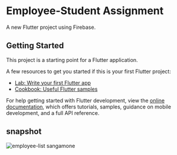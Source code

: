 # Employee-Student Assignment

A new Flutter project using Firebase.

## Getting Started

This project is a starting point for a Flutter application.

A few resources to get you started if this is your first Flutter project:

- [Lab: Write your first Flutter app](https://docs.flutter.dev/get-started/codelab)
- [Cookbook: Useful Flutter samples](https://docs.flutter.dev/cookbook)

For help getting started with Flutter development, view the
[online documentation](https://docs.flutter.dev/), which offers tutorials,
samples, guidance on mobile development, and a full API reference.
## snapshot
![employee-list sangamone](https://github.com/misbah-anwar/employee-list/assets/127953074/3b6ec0b7-bb15-40c5-8435-d4eb858c51a8)
